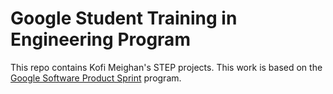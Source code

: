 # Google Student Training in Engineering Program

This repo contains Kofi Meighan's STEP projects.
This work is based on the [Google Software Product Sprint](https://g.co/softwareproductsprint) program.
